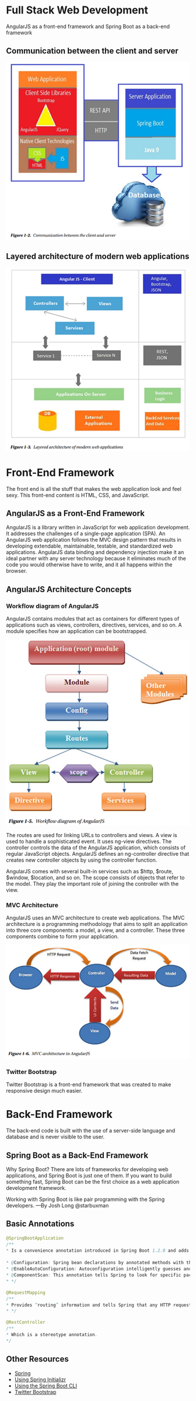 # Full Stack Web Development
AngularJS as a front-end framework and Spring Boot as a back-end framework

## Communication between the client and server

![Communication between the client and server](./imgs/client-and-server.png)

## Layered architecture of modern web applications

![Modern web applications](./imgs/modern-web-applications.png)


# Front-End Framework
The front end is all the stuff that makes the web application look and feel sexy. This front-end content is HTML, CSS, and JavaScript.

## AngularJS as a Front-End Framework
AngularJS is a library written in JavaScript for web application development. It addresses the challenges of a single-page application (SPA). An AngularJS web application follows the MVC design pattern that results in developing extendable, maintainable, testable, and standardized web applications. AngularJS data binding and dependency injection make it an ideal partner with any server technology because it eliminates much of the code you would otherwise have to write, and it all happens within the browser.

## AngularJS Architecture Concepts

### Workflow diagram of AngularJS
AngularJS contains modules that act as containers for different types of applications such as views, controllers, directives, services, and so on. A module specifies how an application can be bootstrapped.

![Diagram of AngularJS](./imgs/diagram-angularjs.png)

The routes are used for linking URLs to controllers and views. A view is used to handle a sophisticated event. It uses ng-view directives. The controller controls the data of the AngularJS application, which consists of regular JavaScript objects. AngularJS defines an ng-controller directive that creates new controller objects by using the controller function. 

AngularJS comes with several built-in services such as $http, $route, $window, $location, and so on. The scope consists of objects that refer to the model. They play the important role of joining the controller with the view.

### MVC Architecture
AngularJS uses an MVC architecture to create web applications. The MVC architecture is a programming methodology that aims to split an application into three core components: a model, a view, and a controller. These three components combine to form your application.

![MVC architecture in AngularJS](./imgs/mvc-angular.png)

### Twitter Bootstrap
Twitter Bootstrap is a front-end framework that was created to make responsive design much easier.


# Back-End Framework
The back-end code is built with the use of a server-side language and database and is never visible to the user.

## Spring Boot as a Back-End Framework
Why Spring Boot? There are lots of frameworks for developing web applications, and Spring Boot is just one of them. If you want to build something fast, Spring Boot can be the first choice as a web application development framework.

Working with Spring Boot is like pair programming with the Spring developers.
—By Josh Long @starbuxman

## Basic Annotations

```java
@SpringBootApplication
/**
* Is a convenience annotation introduced in Spring Boot 1.2.0 and adds the following annotations:

* @Configuration: Spring bean declarations by annotated methods with the @Bean annotation.
* @EnableAutoConfiguration: Autoconfiguration intelligently guesses and configures beans that you are likely to run with the application and thus simplifies the developer’s work.
* @ComponentScan: This annotation tells Spring to look for specific packages to scan for annotated components, configurations, and services.
* */
```

```java
@RequestMapping
/**
* Provides “routing” information and tells Spring that any HTTP request with the path "/hello" should be mapped to the greeting method.
* */
```

```java
@RestController
/**
* Which is a stereotype annotation.
*/
```

## Other Resources
- [Spring](https://spring.io/)
- [Using Spring Initializr](http://start.spring.io/)
- [Using the Spring Boot CLI](http://docs.spring.io/spring-boot/docs/2.0.0.M2/reference/htmlsingle/#getting-started-installing-the-cli)
- [Twitter Bootstrap](https://getbootstrap.com/)



